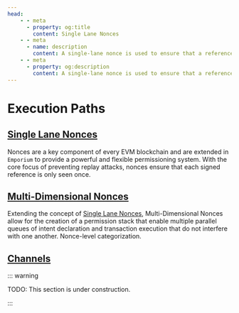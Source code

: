 ```yaml
---
head:
    - - meta
      - property: og:title
        content: Single Lane Nonces
    - - meta
      - name: description
        content: A single-lane nonce is used to ensure that a reference is only seen once.
    - - meta
      - property: og:description
        content: A single-lane nonce is used to ensure that a reference is only seen once.
---
```


# Execution Paths

## [Single Lane Nonces](/intents/execution-paths/single-lane)

Nonces are a key component of every EVM blockchain and are extended in `Emporium` to provide a powerful and flexible permissioning system. With the core focus of preventing replay attacks, nonces ensure that each signed reference is only seen once.

## [Multi-Dimensional Nonces](/intents/execution-paths/multi-dimensional)

Extending the concept of [Single Lane Nonces](/intents/execution-paths/single-lane), Multi-Dimensional Nonces allow for the creation of a permission stack that enable multiple parallel queues of intent declaration and transaction execution that do not interfere with one another. Nonce-level categorization.

## [Channels](/intents/execution-paths/channels)

::: warning

TODO: This section is under construction.

:::
